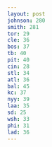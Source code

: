 ```yaml
---
layout: post
johnson: 280
smith: 281
tor: 29
cle: 36
bos: 37
tb: 40
pit: 40
cin: 28
stl: 34
atl: 36
bal: 45
kc: 37
nyy: 39
laa: 35
sd: 25
wsh: 33
phi: 31
lad: 36
---
```

